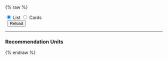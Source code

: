 ---
---

{% raw %}
<style>
  .btn-group * {
    box-shadow: none !important;
  }
  #reload-btn {
    margin-left: 0.5em;
  }
</style>
<section>
  <div id="widget-radio-group" class="btn-group" role="group">
    <input type="radio" class="btn-check" name="widget" value="list" id="widget-radio-list" autocomplete="off" checked>
    <label class="btn btn-outline-primary" for="widget-radio-list">List</label>
    <input type="radio" class="btn-check" name="widget" value="cards" id="widget-radio-cards" autocomplete="off">
    <label class="btn btn-outline-primary" for="widget-radio-cards">Cards</label>
  </div>
  <button id="reload-btn" type="button" class="btn btn-success">Reload</button>
</section>
<script>
  const radioGroup = document.querySelector('#widget-radio-group');
  radioGroup.addEventListener('change', event => {
    const value = window.selectedWidget = event.target.value;
    window.onSelectWidget && window.onSelectWidget(value);
  });
  for (const radio of radioGroup.querySelectorAll('input[type="radio"]')) {
    if (radio.checked) {
      window.selectedWidget = radio.value;
      break;
    }
  }
  document.querySelector('#reload-btn').addEventListener('click', () => { window.onReload && window.onReload(); });
</script>
<hr>
<section style="margin-right: 100px;">
  <h3>Recommendation Units</h3>
  <miso-unit>
  </miso-unit>
</section>
<script>
MisoClient.plugins.use('std:ui');
const client = new MisoClient('...');
const unit = client.units.get();
unit.useApi('user_to_products', { rows: 6 });
unit.useWidget(window.selectedWidget);
window.onReload = () => unit.reset().start();
window.onSelectWidget = value => unit.useWidget(value);
window.helpers.unit.monitorEvents(unit);
unit.start();
</script>
{% endraw %}

